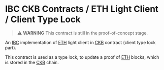# IBC CKB Contracts / ETH Light Client / Client Type Lock

> :warning: **WARNING** This contract is still in the proof-of-concept stage.

An [IBC] implementation of [ETH] light client in [CKB] contract (client type
lock part).

This contract is used as a type lock, to update a proof of [ETH] blocks,
which is stored in the [CKB] chain.

[IBC]: https://github.com/cosmos/ibc
[ETH]: https://ethereum.org
[CKB]: https://github.com/nervosnetwork/ckb

